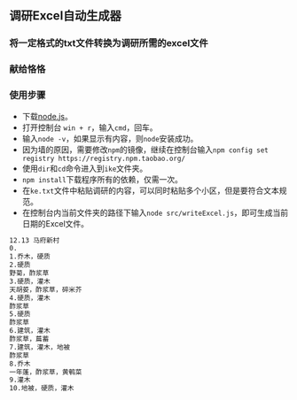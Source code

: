 ## 调研Excel自动生成器
### 将一定格式的txt文件转换为调研所需的excel文件
### 献给恪恪

### 使用步骤
- 下载[node.js](https://nodejs.org/zh-cn/)。
- 打开控制台 `win + r`，输入`cmd`，回车。
- 输入`node -v`，如果显示有内容，则`node`安装成功。
- 因为墙的原因，需要修改`npm`的镜像，继续在控制台输入`npm config set registry https://registry.npm.taobao.org/`
- 使用`dir`和`cd`命令进入到`ike`文件夹。
- `npm install`下载程序所有的依赖，仅需一次。
- 在`ke.txt`文件中粘贴调研的内容，可以同时粘贴多个小区，但是要符合文本规范。
- 在控制台内当前文件夹的路径下输入`node src/writeExcel.js`，即可生成当前日期的Excel文件。

```txt
12.13 马府新村
0.
1.乔木，硬质
2.硬质
野菊，酢浆草
3.硬质，灌木
天胡荽，酢浆草，碎米芥
4.硬质，灌木
酢浆草
5.硬质
酢浆草
6.建筑，灌木
酢浆草，萹蓄
7.建筑，灌木，地被
酢浆草
8.乔木
一年蓬，酢浆草，黄鹌菜
9.灌木
10.地被，硬质，灌木
```
